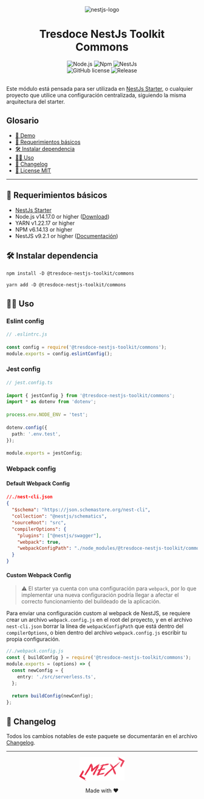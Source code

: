 <div align="center">
    <img alt="nestjs-logo" width="250" height="auto" src="https://camo.githubusercontent.com/c704e8013883cc3a04c7657e656fe30be5b188145d759a6aaff441658c5ffae0/68747470733a2f2f6e6573746a732e636f6d2f696d672f6c6f676f5f746578742e737667" />
    <h1>Tresdoce NestJs Toolkit<br/>Commons</h1>
</div>

<div align="center">
    <img src="https://img.shields.io/static/v1.svg?style=flat&label=Node&message=v14.17.0&labelColor=339933&color=757575&logoColor=FFFFFF&logo=Node.js" alt="Node.js"/>
    <img src="https://img.shields.io/static/v1.svg?style=flat&label=Npm&message=v6.14.13&labelColor=CB3837&logoColor=FFFFFF&color=757575&logo=npm" alt="Npm"/>
    <img src="https://img.shields.io/static/v1.svg?style=flat&label=NestJs&message=v9.2.1&labelColor=E0234E&logoColor=FFFFFF&color=757575&logo=Nestjs" alt="NestJs"/><br/>
    <img alt="GitHub license" src="https://img.shields.io/github/license/tresdoce/tresdoce-nestjs-toolkit?style=flat">
    <img alt="Release" src="https://img.shields.io/npm/v/@tresdoce-nestjs-toolkit/commons.svg">
    <br/>
</div>
<br/>

Este módulo está pensada para ser utilizada en [NestJs Starter](https://github.com/rudemex/nestjs-starter), o cualquier
proyecto que utilice una configuración centralizada, siguiendo la misma arquitectura del starter.

## Glosario

- [🥳 Demo](https://nestjs-starter.up.railway.app/v1/docs)
- [📝 Requerimientos básicos](#basic-requirements)
- [🛠️ Instalar dependencia](#install-dependencies)
- [👨‍💻 Uso](#use)
- [📄 Changelog](./CHANGELOG.md)
- [📜 License MIT](./license.md)

---

<a name="basic-requirements"></a>

## 📝 Requerimientos básicos

- [NestJs Starter](https://github.com/rudemex/nestjs-starter)
- Node.js v14.17.0 or higher ([Download](https://nodejs.org/es/download/))
- YARN v1.22.17 or higher
- NPM v6.14.13 or higher
- NestJS v9.2.1 or higher ([Documentación](https://nestjs.com/))

<a name="install-dependencies"></a>

## 🛠️ Instalar dependencia

```
npm install -D @tresdoce-nestjs-toolkit/commons
```

```
yarn add -D @tresdoce-nestjs-toolkit/commons
```

<a name="use"></a>

## 👨‍💻 Uso

### Eslint config

```typescript
// .eslintrc.js

const config = require('@tresdoce-nestjs-toolkit/commons');
module.exports = config.eslintConfig();
```

### Jest config

```typescript
// jest.config.ts

import { jestConfig } from '@tresdoce-nestjs-toolkit/commons';
import * as dotenv from 'dotenv';

process.env.NODE_ENV = 'test';

dotenv.config({
  path: '.env.test',
});

module.exports = jestConfig;
```

### Webpack config

#### Default Webpack Config

```json
//./nest-cli.json
{
  "$schema": "https://json.schemastore.org/nest-cli",
  "collection": "@nestjs/schematics",
  "sourceRoot": "src",
  "compilerOptions": {
    "plugins": ["@nestjs/swagger"],
    "webpack": true,
    "webpackConfigPath": "./node_modules/@tresdoce-nestjs-toolkit/commons/dist-src/build-config/webpack.config.js"
  }
}
```

#### Custom Webpack Config

> ⚠️ El starter ya cuenta con una configuración para `webpack`, por lo que implementar una nueva configuración podría llegar a afectar el correcto funcionamiento del buildeado de la aplicación.

Para enviar una configuración custom al webpack de NestJS, se requiere crear un archivo `webpack.config.js` en el root
del proyecto, y en el archivo `nest-cli.json` borrar la línea de `webpackConfigPath` que está dentro del `compilerOptions`,
o bien dentro del archivo `webpack.config.js` escribir tu propia configuración.

```typescript
//./webpack.config.js
const { buildConfig } = require('@tresdoce-nestjs-toolkit/commons');
module.exports = (options) => {
  const newConfig = {
    entry: './src/serverless.ts',
  };

  return buildConfig(newConfig);
};
```

## 📄 Changelog

Todos los cambios notables de este paquete se documentarán en el archivo [Changelog](./CHANGELOG.md).

---

<div align="center">
    <a href="mailto:mdelgado@tresdoce.com.ar" target="_blank" alt="Send an email">
        <img src="https://raw.githubusercontent.com/tresdoce/tresdoce-nestjs-toolkit/ab924d5bdd9a9b9acb3ca5721d4ce977c6b7f680/.readme-static/logo-mex-red.svg" width="120" alt="Mex" />
    </a><br/>
    <p>Made with ❤</p>
</div>
